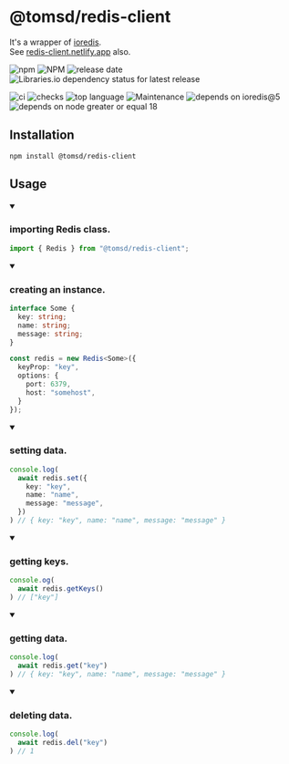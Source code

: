 # @tomsd/redis-client

It's a wrapper of [ioredis](https://www.npmjs.com/package/ioredis).  
See [redis-client.netlify.app](https://redis-client.netlify.app/) also.

![npm](https://img.shields.io/npm/v/@tomsd/redis-client?style=for-the-badge&logo=npm)
![NPM](https://img.shields.io/npm/l/@tomsd/redis-client?style=for-the-badge&logo=npm)
![release date](https://img.shields.io/github/release-date/tomsdoo/redis-client?style=for-the-badge&logo=npm)
![Libraries.io dependency status for latest release](https://img.shields.io/librariesio/release/npm/@tomsd/redis-client?style=for-the-badge&logo=npm)

![ci](https://img.shields.io/github/actions/workflow/status/tomsdoo/redis-client/ci.yml?style=social&logo=github)
![checks](https://img.shields.io/github/check-runs/tomsdoo/redis-client/main?style=social&logo=github)
![top language](https://img.shields.io/github/languages/top/tomsdoo/redis-client?style=social&logo=typescript)
![Maintenance](https://img.shields.io/maintenance/yes/2024?style=social&logo=github)
![depends on ioredis@5](https://img.shields.io/badge/ioredis-ioredis@5-informational?style=social&logo=redis)
![depends on node greater or equal 18](https://img.shields.io/badge/node.js-%3E%3D%2018-lightyellow?style=social&logo=nodedotjs)


## Installation

``` shell
npm install @tomsd/redis-client
```

## Usage

<details open><summary><h3>importing  Redis class.</h3></summary>

``` typescript
import { Redis } from "@tomsd/redis-client";
```

</details>

<details open><summary><h3>creating an instance.</h3></summary>

``` typescript
interface Some {
  key: string;
  name: string;
  message: string;
}

const redis = new Redis<Some>({
  keyProp: "key",
  options: {
    port: 6379,
    host: "somehost",
  }
});
```

</details>

<details open><summary><h3>setting data.</h3></summary>

``` typescript
console.log(
  await redis.set({
    key: "key",
    name: "name",
    message: "message",
  })
) // { key: "key", name: "name", message: "message" }
```

</details>

<details open><summary><h3>getting keys.</h3></summary>

``` typescript
console.og(
  await redis.getKeys()
) // ["key"]
```

</details>

<details open><summary><h3>getting data.</h3></summary>

``` typescript
console.log(
  await redis.get("key")
) // { key: "key", name: "name", message: "message" }
```

</details>

<details open><summary><h3>deleting data.</h3></summary>

``` typescript
console.log(
  await redis.del("key")
) // 1
```

</details>
